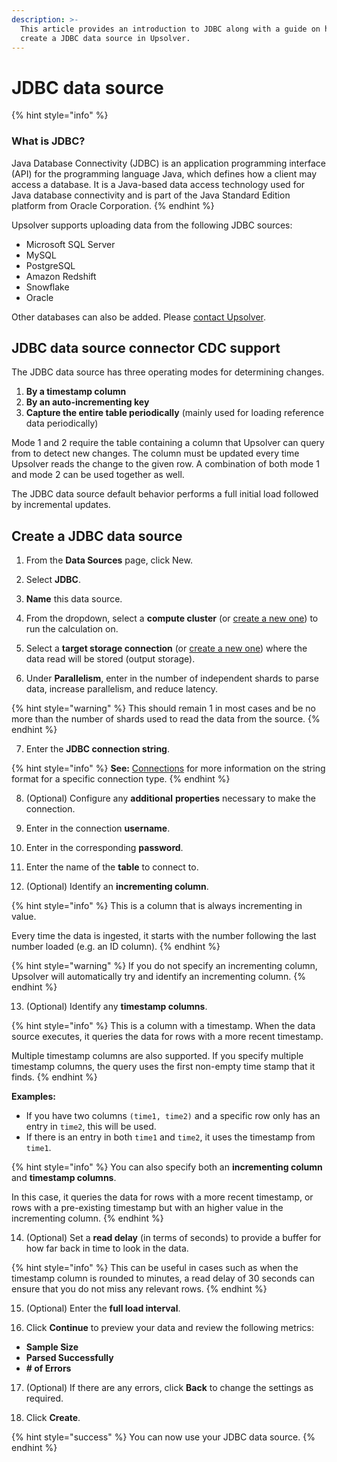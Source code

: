 ```yaml
---
description: >-
  This article provides an introduction to JDBC along with a guide on how to
  create a JDBC data source in Upsolver.
---
```


# JDBC data source

{% hint style="info" %}
### What is JDBC?

Java Database Connectivity \(JDBC\) is an application programming interface \(API\) for the programming language Java, which defines how a client may access a database. It is a Java-based data access technology used for Java database connectivity and is part of the Java Standard Edition platform from Oracle Corporation.
{% endhint %}

Upsolver supports uploading data from the following JDBC sources:

* Microsoft SQL Server
* MySQL
* PostgreSQL
* Amazon Redshift
* Snowflake
* Oracle

Other databases can also be added. Please [contact Upsolver](https://www.upsolver.com/contact).

## JDBC data source connector CDC support

The JDBC data source has three operating modes for determining changes.

1. **By a timestamp column**
2. **By an auto-incrementing key**
3. **Capture the entire table periodically** \(mainly used for loading reference data periodically\)

Mode 1 and 2 require the table containing a column that Upsolver can query from to detect new changes. The column must be updated every time Upsolver reads the change to the given row. A combination of both mode 1 and mode 2 can be used together as well.

The JDBC data source default behavior performs a full initial load followed by incremental updates. 

## Create a JDBC data source

1. From the **Data Sources** page, click New.

2. Select **JDBC**.

3. **Name** this data source.

4. From the dropdown, select a **compute cluster** \(or [create a new one](../administration/managing-clusters/cluster-types/adding-a-compute-cluster.md)\) to run the calculation on. 

5. Select a **target storage connection** \(or [create a new one](../administration/connections/)\) where the data read will be stored \(output storage\).

6. Under **Parallelism**, enter in the number of independent shards to parse data, increase parallelism, and reduce latency. 

{% hint style="warning" %}
This should remain 1 in most cases and be no more than the number of shards used to read the data from the source.
{% endhint %}

7. Enter the **JDBC connection string**.

{% hint style="info" %}
**See:** [Connections](../administration/connections/) for more information on the string format for a specific connection type.
{% endhint %}

8. \(Optional\) Configure any **additional** **properties** necessary to make the connection.

9. Enter in the connection **username**.

10. Enter in the corresponding **password**.

11. Enter the name of the **table** to connect to.

12. \(Optional\) Identify an **incrementing column**. 

{% hint style="info" %}
This is a column that is always incrementing in value. 

Every time the data is ingested, it starts with the number following the last number loaded \(e.g. an ID column\). 
{% endhint %}

{% hint style="warning" %}
If you do not specify an incrementing column, Upsolver will automatically try and identify an incrementing column.
{% endhint %}

13.  \(Optional\) Identify any **timestamp columns**.

{% hint style="info" %}
This is a column with a timestamp. When the data source executes, it queries the data for rows with a more recent timestamp.

Multiple timestamp columns are also supported. If you specify multiple timestamp columns, the query uses the first non-empty time stamp that it finds. 
{% endhint %}

**Examples:** 

* If you have two columns `(time1, time2)` and a specific row only has an entry in `time2`, this will be used. 
* If there is an entry in both `time1` and `time2`, it uses the timestamp from `time1`.

{% hint style="info" %}
You can also specify both an **incrementing column** and **timestamp columns**.

In this case, it queries the data for rows with a more recent timestamp, or rows with a pre-existing timestamp but with an higher value in the incrementing column.
{% endhint %}

14. \(Optional\) Set a **read delay** \(in terms of seconds\) to provide a buffer for how far back in time to look in the data. 

{% hint style="info" %}
This can be useful in cases such as when the timestamp column is rounded to minutes, a read delay of 30 seconds can ensure that you do not miss any relevant rows.
{% endhint %}

15. \(Optional\) Enter the **full load interval**.

16. Click **Continue** to preview your data and review the following metrics:

* **Sample Size**
* **Parsed Successfully** 
* **\# of Errors**

17. \(Optional\) If there are any errors, click **Back** to change the settings as required.

18. Click **Create**.

{% hint style="success" %}
You can now use your JDBC data source.
{% endhint %}

